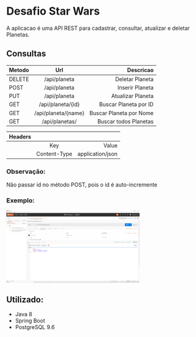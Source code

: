 
<h1>Desafio Star Wars</h1>

A aplicacao é uma API REST para cadastrar, consultar, atualizar e deletar Planetas.</h4><br>

<h2>Consultas</h2>

| Metodo        | Url                    | Descricao                |
| ------------- |:-------------:         | -----:                   |
| DELETE        | /api/planeta           | Deletar Planeta          |
| POST          | /api/planeta           | Inserir Planeta          |
| PUT           | /api/planeta           | Atualizar Planeta        |
| GET           | /api/planeta/{id}      | Buscar Planeta  por ID   |
| GET           | /api/planeta/{name}    | Buscar Planeta  por Nome |
| GET           | /api/planetas/         | Buscar todos Planetas    |

| Headers       |                        |                          |
| ------------- |     :-------------:    |           -----:         |
|               | Key                    | Value                    |
|               | Content-Type           | application/json         |

<h3>Observação:</h3>

<p>Não passar id no método POST, pois o id é auto-incremente</p>

<h3>Exemplo:</h3>

<p><img src="apipost.png" width="350" alt="accessibility text"></p>
  
<h2>Utilizado:</h2>

- Java 8<br>
- Spring Boot<br> 
- PostgreSQL 9.6<br>
